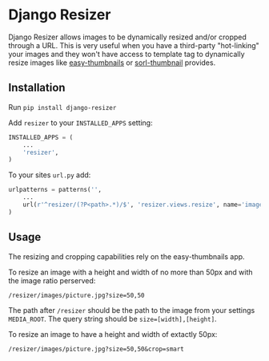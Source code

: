 Django Resizer
==============

Django Resizer allows images to be dynamically resized and/or cropped through a URL. This is very useful when you have a third-party "hot-linking" your images and they won't have access to template tag to dynamically resize images like [easy-thumbnails](https://github.com/SmileyChris/easy-thumbnails) or [sorl-thumbnail](https://github.com/sorl/sorl-thumbnail) provides.

Installation
------------

Run `pip install django-resizer`

Add `resizer` to your `INSTALLED_APPS` setting:

```python
INSTALLED_APPS = (
    ...
    'resizer',
)
```

To your sites `url.py` add:

```python
urlpatterns = patterns('',
    ...
    url(r'^resizer/(?P<path>.*)/$', 'resizer.views.resize', name='image_resize'),
)
```

Usage
-----

The resizing and cropping capabilities rely on the easy-thumbnails app.

To resize an image with a height and width of no more than 50px and with the image ratio perserved:

`/resizer/images/picture.jpg?size=50,50`

The path after `/resizer` should be the path to the image from your settings `MEDIA_ROOT`. The query string should be `size=[width],[height]`.

To resize an image to have a height and width of extactly 50px:

`/resizer/images/picture.jpg?size=50,50&crop=smart`